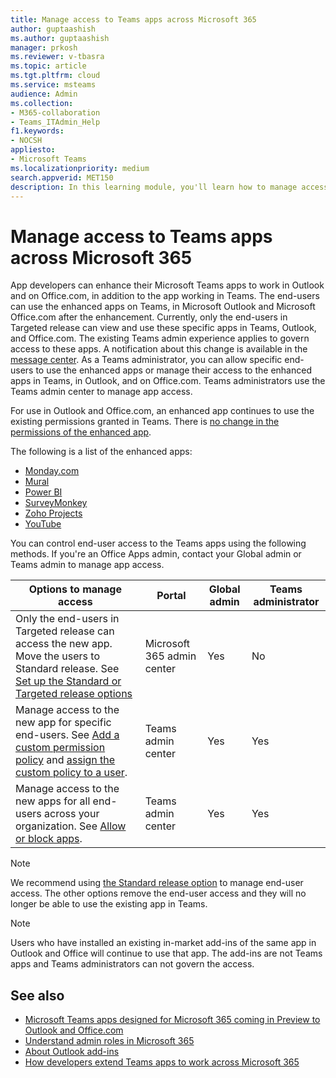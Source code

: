 ```yaml
---
title: Manage access to Teams apps across Microsoft 365
author: guptaashish
ms.author: guptaashish
manager: prkosh
ms.reviewer: v-tbasra
ms.topic: article
ms.tgt.pltfrm: cloud
ms.service: msteams
audience: Admin
ms.collection: 
- M365-collaboration
- Teams_ITAdmin_Help
f1.keywords:
- NOCSH
appliesto: 
- Microsoft Teams
ms.localizationpriority: medium
search.appverid: MET150
description: In this learning module, you'll learn how to manage access to Teams apps for end-users across Microsoft 365. 
---
```


# Manage access to Teams apps across Microsoft 365

App developers can enhance their Microsoft Teams apps to work in Outlook and on Office.com, in addition to the app working in Teams. The end-users can use the enhanced apps on Teams, in Microsoft Outlook and Microsoft Office.com after the enhancement. Currently, only the end-users in Targeted release can view and use these specific apps in Teams, Outlook, and Office.com. The existing Teams admin experience applies to govern access to these apps. A notification about this change is available in the [message center](https://admin.microsoft.com/AdminPortal/Home#/MessageCenter/:/messages/MC334280). As a Teams administrator, you can allow specific end-users to use the enhanced apps or manage their access to the enhanced apps in Teams, in Outlook, and on Office.com. Teams administrators use the Teams admin center to manage app access.

For use in Outlook and Office.com, an enhanced app continues to use the existing permissions granted in Teams. There is [no change in the permissions of the enhanced app](https://devblogs.microsoft.com/microsoft365dev/ignite-2021-building-apps-for-collaboration-in-a-hybrid-world/#personal-tabs).

The following is a list of the enhanced apps:

* [Monday.com](https://teams.microsoft.com/l/app/eab2d3ce-6d6a-4415-abc4-5f40a8317b1f)
* [Mural](https://teams.microsoft.com/l/app/c738b607-88dd-4f16-aefe-6a824c65d25d)
* [Power BI](https://teams.microsoft.com/l/app/1c4340de-2a85-40e5-8eb0-4f295368978b)
* [SurveyMonkey](https://teams.microsoft.com/l/app/0fd925a0-357f-4d25-8456-b3022aaa41a9)
* [Zoho Projects](https://teams.microsoft.com/l/app/4a39aea9-8537-4c2f-b66d-ca364eb3b80d)
* [YouTube](https://teams.microsoft.com/l/app/com.microsoft.teamspace.tab.youtube)

You can control end-user access to the Teams apps using the following methods. If you're an Office Apps admin, contact your Global admin or Teams admin to manage app access.

| Options to manage access |Portal|Global admin|Teams administrator|
|--|---|---|--|
| Only the end-users in Targeted release can access the new app. Move the users to Standard release. See [Set up the Standard or Targeted release options](/microsoft-365/admin/manage/release-options-in-office-365?view=o365-worldwide&preserve-view=true) | Microsoft 365 admin center | Yes | No |
| Manage access to the new app for specific end-users. See [Add a custom permission policy](teams-app-permission-policies.md#create-a-custom-app-permission-policy) and [assign the custom policy to a user](policy-assignment-overview.md). | Teams admin center | Yes | Yes |
| Manage access to the new apps for all end-users across your organization. See [Allow or block apps](manage-apps.md#allow-and-block-apps). | Teams admin center | Yes | Yes |

> [!NOTE]
> We recommend using [the Standard release option](/microsoft-365/admin/manage/release-options-in-office-365?view=o365-worldwide&preserve-view=true) to manage end-user access. The other options remove the end-user access and they will no longer be able to use the existing app in Teams.

> [!NOTE]
> Users who have installed an existing in-market add-ins of the same app in Outlook and Office will continue to use that app. The add-ins are not Teams apps and Teams administrators can not govern the access.

## See also

* [Microsoft Teams apps designed for Microsoft 365 coming in Preview to Outlook and Office.com](https://techcommunity.microsoft.com/t5/microsoft-365-blog/microsoft-teams-apps-designed-for-microsoft-365-coming-in/ba-p/3269538)
* [Understand admin roles in Microsoft 365](/microsoft-365/admin/add-users/about-admin-roles?view=o365-worldwide&preserve-view=true)  
* [About Outlook add-ins](/office/dev/add-ins/outlook/outlook-add-ins-overview)
* [How developers extend Teams apps to work across Microsoft 365](/microsoftteams/platform/m365-apps/overview)
